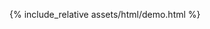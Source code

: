 <script>
	var groups = [
		/* projects */
		[
			{% for project in site.data.egjs.projects %}
			{
				name: "{{project.name}}",
				url: "{{project.url}}",
				target: "{{project.target}}",
			},
			{% endfor %}
		0],
		/* layouts */
		[
			{% for layout in site.data.egjs.layouts %}
			/* {{layout.name}} */
			{% for demo in layout.demos %}
			{
				name: "{{demo.name}}",
				url: "./assets/html/{{demo.target}}.html",
				target: "{{demo.target}}",
			},
			{% endfor %}
			{% endfor %}
		0]
	];
</script>
{% include_relative assets/html/demo.html %}